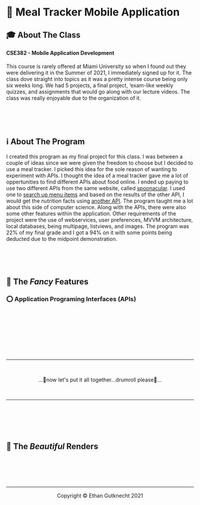 # 🍔 Meal Tracker Mobile Application
## 🎓 About The Class
#### CSE382 - Mobile Application Development
This course is rarely offered at Miami University so when I found out they were delivering it in the Summer of 2021, I immediately signed up for it. The class dove straight into topics as it was a pretty intense course being only six weeks long. We had 5 projects, a final project, ‘exam-like weekly quizzes, and assignments that would go along with our lecture videos. The class was really enjoyable due to the organization of it. 


<br><br><br>
## ℹ About The Program
I created this program as my final project for this class. I was between a couple of ideas since we were given the freedom to choose but I decided to use a meal tracker. I picked this idea for the sole reason of wanting to experiment with APIs. I thought the idea of a meal tracker gave me a lot of oppertunities to find different APIs about food online. I ended up paying to use two different APIs from the same website, called [spoonacular](https://spoonacular.com/food-api). I used one to [search up menu items](https://spoonacular.com/food-api/docs#Search-Menu-Items) and based on the results of the other API, I would get the nutrition facts using [another API](https://spoonacular.com/food-api/docs#Get-Menu-Item-Information). The program taught me a lot about this side of computer science. Along with the APIs, there were also some other features within the application. Other requirements of the project were the use of webservices, user preferences, MVVM architecture, local databases, being multipage, listviews, and images. The program was 22% of my final grade and I got a 94% on it with some points being deducted due to the midpoint demonstration.


<br><br><br>
## 🧮 The *Fancy* Features
### ⭕ Application Programing Interfaces (APIs)


<br><br>


<br><br><br><br>

- - - -

<br>

<p align="center">
  ...🥁now let's put it all together...drumroll please🥁...
</p>

<br>

- - - -


<br><br><br><br>

## 🏁 The *Beautiful* Renders
![]()


<br><br><br>

- - - -

<p align="center">
  Copyright © Ethan Gutknecht 2021
</p>



